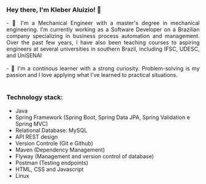 ### Hey there, I'm Kleber Aluizio! 👋
<div style="text-align: justify">
- 🔭 I'm a Mechanical Engineer with a master's degree in mechanical engineering. I’m currently working as a Software Developer on a Brazilian company specializing in business process automation and management. Over the past few years, I have also been teaching courses to aspiring engineers at several universities in southern Brazil, including IFSC, UDESC, and UniSENAI 
</div>

<div style="text-align: justify">
  <br />
- 🌱 I'm a continous learner with a strong curiosity. Problem-solving is my passion and I love applying what I've learned to practical situations. 
</div>
<br/>

### Technology stack:
  - Java
  - Spring Framework (Spring Boot, Spring Data JPA, Spring Validation e Spring MVC)
  - Relational Database: MySQL
  - API REST design
  - Version Controle (Git e Github)
  - Maven (Dependency Management)
  - Flyway (Management and version control of database)
  - Postman (Testing endpoints)
  - HTML, CSS and Javascript
  - Linux

<!--

In addition, I have been teaching courses to aspiring engineers at several universities in southern Brazil, including IFSC, UDESC, and UniSENAI.

**kleberaluizio/kleberaluizio** is a ✨ _special_ ✨ repository because its `README.md` (this file) appears on your GitHub profile.

Here are some ideas to get you started:

- 🔭 I’m currently working on ...
- 🌱 I’m currently learning ...
- 👯 I’m looking to collaborate on ...
- 🤔 I’m looking for help with ...
- 💬 Ask me about ...
- 📫 How to reach me: ...
- 😄 Pronouns: ...
- ⚡ Fun fact: ...
-->
